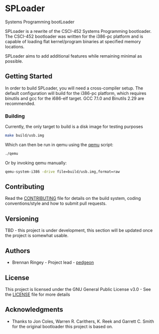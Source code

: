 # SPLoader
Systems Programming bootLoader

SPLoader is a rewrite of the CSCI-452 Systems Programming bootloader. The
CSCI-452 bootloader was written for the i386-pc platform and is capable of
loading flat kernel/program binaries at specified memory locations.

SPLoader aims to add additional features while remaining minimal as possible.

## Getting Started

In order to build SPLoader, you will need a cross-compiler setup. The default
configuration will build for the i386-pc platform, which requires binutils and
gcc for the i686-elf target. GCC 7.1.0 and Binutils 2.29 are recommended.

### Building

Currently, the only target to build is a disk image for testing purposes
```sh
make build/usb.img
```

Which can then be run in qemu using the [qemu](qemu) script:
```sh
./qemu
```
Or by invoking qemu manually:
```sh
qemu-system-i386 -drive file=build/usb.img,format=raw
```

## Contributing

Read the [CONTRIBUTING](CONTRIBUTING) file for details on the build system,
coding conventions/style and how to submit pull requests.

## Versioning

TBD - this project is under development, this section will be updated once the
project is somewhat usable.

## Authors

 * Brennan Ringey - Project lead - [pedgeon](https://github.com/pedgeon)

## License

This project is licensed under the GNU General Public License v3.0 - See the
[LICENSE](LICENSE) file for more details

## Acknowledgments

 * Thanks to Jon Coles, Warren R. Carithers, K. Reek and Garrett C. Smith for
   the original bootloader this project is based on.
